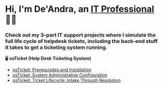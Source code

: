 <h1>Hi, I'm De'Andra, an <a href="www.linkedin.com/in/taylordb1924">IT Professional</a>👍🏾</h1>

<h3>Check out my 3-part IT support projects where I simulate the full life cycle of helpdesk tickets, including the back-end stuff it takes to get a ticketing system running. </h3>

🖥️ <b>osTicket (Help Desk Ticketing System)</b>
  - [osTicket: Prerequisites and Installation](https://github.com/dtaylor15/osTicket-Prereqs-Installation)
  - [osTicket: System Administrative Configuration](https://github.com/dtaylor15/osTicket-SystemAdmin-Config)
  - [osTicket: Ticket Lifecycle: Intake Through Resolution](https://github.com/dtaylor15/osTicket-LifeCycle)

